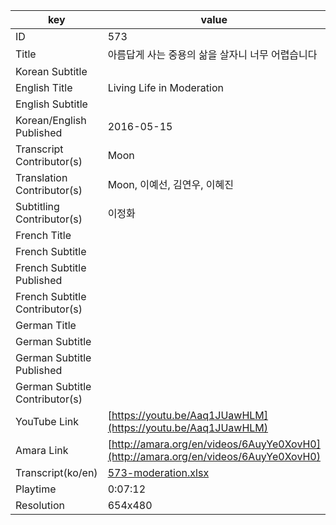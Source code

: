 |  key  |  value  |
|-------|---------|
| ID            | 573 |
| Title         | 아름답게 사는 중용의 삶을 살자니 너무 어렵습니다 |
| Korean Subtitle |  |
| English Title | Living Life in Moderation |
| English Subtitle |  |
| Korean/English Published     | 2016-05-15 |
| Transcript Contributor(s)   | Moon |
| Translation Contributor(s)   | Moon, 이예선, 김연우, 이혜진 |
| Subtitling Contributor(s)   | 이정화 |
| French Title |  |
| French Subtitle |  |
| French Subtitle Published |  |
| French Subtitle Contributor(s) |  |
| German Title |  |
| German Subtitle |  |
| German Subtitle Published |  |
| German Subtitle Contributor(s) |  |
| YouTube Link  | [https://youtu.be/Aaq1JUawHLM](https://youtu.be/Aaq1JUawHLM) |
| Amara Link    | [http://amara.org/en/videos/6AuyYe0XovH0](http://amara.org/en/videos/6AuyYe0XovH0) |
| Transcript(ko/en) | [573-moderation.xlsx](https://github.com/jungtosociety/dharma-qna/raw/master/sub/573/573-moderation.xlsx) |
| Playtime | 0:07:12 |
| Resolution | 654x480|
